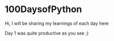 # 100DaysofPython

Hi, I will be sharing my learnings of each day here

Day 1 was quite productive as you see ;)
